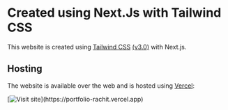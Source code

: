 # Created using Next.Js with Tailwind CSS

This website is created using [Tailwind CSS](https://tailwindcss.com/) [(v3.0)](https://tailwindcss.com/blog/tailwindcss-v3) with Next.js.

## Hosting

The website is available over the web and is hosted using [Vercel](https://vercel.com/):

[![Visit site]("https://portfolio-rachit.vercel.app")](https://portfolio-rachit.vercel.app)